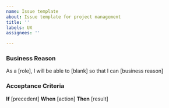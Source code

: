 ```yaml
---
name: Issue template
about: Issue template for project management
title: ''
labels: UX
assignees: ''

---
```



### Business Reason ### 

As a [role], I will be able to [blank] so that I can [business reason]

### Acceptance Criteria ### 

**If** [precedent]
**When** [action]
**Then** [result]
